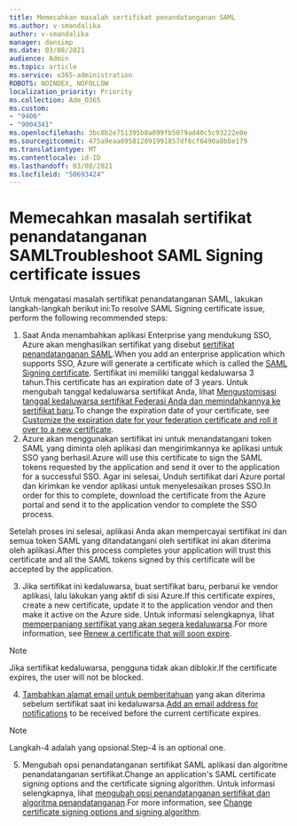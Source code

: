 ```yaml
---
title: Memecahkan masalah sertifikat penandatanganan SAML
ms.author: v-smandalika
author: v-smandalika
manager: dansimp
ms.date: 03/08/2021
audience: Admin
ms.topic: article
ms.service: o365-administration
ROBOTS: NOINDEX, NOFOLLOW
localization_priority: Priority
ms.collection: Adm_O365
ms.custom:
- "9406"
- "9004341"
ms.openlocfilehash: 3bc8b2e751395b8a099fb5079ad40c5c93222e0e
ms.sourcegitcommit: 475a9eaa095812091991857df6cf6490a8bbe179
ms.translationtype: MT
ms.contentlocale: id-ID
ms.lasthandoff: 03/08/2021
ms.locfileid: "50693424"
---
```

# <a name="troubleshoot-saml-signing-certificate-issues"></a><span data-ttu-id="182a9-102">Memecahkan masalah sertifikat penandatanganan SAML</span><span class="sxs-lookup"><span data-stu-id="182a9-102">Troubleshoot SAML Signing certificate issues</span></span>

<span data-ttu-id="182a9-103">Untuk mengatasi masalah sertifikat penandatanganan SAML, lakukan langkah-langkah berikut ini:</span><span class="sxs-lookup"><span data-stu-id="182a9-103">To resolve SAML Signing certificate issue, perform the following recommended steps:</span></span>

1. <span data-ttu-id="182a9-104">Saat Anda menambahkan aplikasi Enterprise yang mendukung SSO, Azure akan menghasilkan sertifikat yang disebut [sertifikat penandatanganan SAML](https://docs.microsoft.com/azure/active-directory/manage-apps/manage-certificates-for-federated-single-sign-on#auto-generated-certificate-for-gallery-and-non-gallery-applications).</span><span class="sxs-lookup"><span data-stu-id="182a9-104">When you add an enterprise application which supports SSO, Azure will generate a certificate which is called the [SAML Signing certificate](https://docs.microsoft.com/azure/active-directory/manage-apps/manage-certificates-for-federated-single-sign-on#auto-generated-certificate-for-gallery-and-non-gallery-applications).</span></span> <span data-ttu-id="182a9-105">Sertifikat ini memiliki tanggal kedaluwarsa 3 tahun.</span><span class="sxs-lookup"><span data-stu-id="182a9-105">This certificate has an expiration date of 3 years.</span></span> <span data-ttu-id="182a9-106">Untuk mengubah tanggal kedaluwarsa sertifikat Anda, lihat [Mengustomisasi tanggal kedaluwarsa sertifikat Federasi Anda dan memindahkannya ke sertifikat baru](https://docs.microsoft.com/azure/active-directory/manage-apps/manage-certificates-for-federated-single-sign-on#customize-the-expiration-date-for-your-federation-certificate-and-roll-it-over-to-a-new-certificate).</span><span class="sxs-lookup"><span data-stu-id="182a9-106">To change the expiration date of your certificate, see [Customize the expiration date for your federation certificate and roll it over to a new certificate](https://docs.microsoft.com/azure/active-directory/manage-apps/manage-certificates-for-federated-single-sign-on#customize-the-expiration-date-for-your-federation-certificate-and-roll-it-over-to-a-new-certificate).</span></span>
2. <span data-ttu-id="182a9-107">Azure akan menggunakan sertifikat ini untuk menandatangani token SAML yang diminta oleh aplikasi dan mengirimkannya ke aplikasi untuk SSO yang berhasil.</span><span class="sxs-lookup"><span data-stu-id="182a9-107">Azure will use this certificate to sign the SAML tokens requested by the application and send it over to the application for a successful SSO.</span></span> <span data-ttu-id="182a9-108">Agar ini selesai, Unduh sertifikat dari Azure portal dan kirimkan ke vendor aplikasi untuk menyelesaikan proses SSO.</span><span class="sxs-lookup"><span data-stu-id="182a9-108">In order for this to complete, download the certificate from the Azure portal and send it to the application vendor to complete the SSO process.</span></span>

<span data-ttu-id="182a9-109">Setelah proses ini selesai, aplikasi Anda akan mempercayai sertifikat ini dan semua token SAML yang ditandatangani oleh sertifikat ini akan diterima oleh aplikasi.</span><span class="sxs-lookup"><span data-stu-id="182a9-109">After this process completes your application will trust this certificate and all the SAML tokens signed by this certificate will be accepted by the application.</span></span>

3. <span data-ttu-id="182a9-110">Jika sertifikat ini kedaluwarsa, buat sertifikat baru, perbarui ke vendor aplikasi, lalu lakukan yang aktif di sisi Azure.</span><span class="sxs-lookup"><span data-stu-id="182a9-110">If this certificate expires, create a new certificate, update it to the application vendor and then make it active on the Azure side.</span></span> <span data-ttu-id="182a9-111">Untuk informasi selengkapnya, lihat [memperpanjang sertifikat yang akan segera kedaluwarsa](https://docs.microsoft.com/azure/active-directory/manage-apps/manage-certificates-for-federated-single-sign-on#renew-a-certificate-that-will-soon-expire).</span><span class="sxs-lookup"><span data-stu-id="182a9-111">For more information, see [Renew a certificate that will soon expire](https://docs.microsoft.com/azure/active-directory/manage-apps/manage-certificates-for-federated-single-sign-on#renew-a-certificate-that-will-soon-expire).</span></span>

> [!NOTE]
> <span data-ttu-id="182a9-112">Jika sertifikat kedaluwarsa, pengguna tidak akan diblokir.</span><span class="sxs-lookup"><span data-stu-id="182a9-112">If the certificate expires, the user will not be blocked.</span></span>

4. <span data-ttu-id="182a9-113">[Tambahkan alamat email untuk pemberitahuan](https://docs.microsoft.com/azure/active-directory/manage-apps/manage-certificates-for-federated-single-sign-on#add-email-notification-addresses-for-certificate-expiration) yang akan diterima sebelum sertifikat saat ini kedaluwarsa.</span><span class="sxs-lookup"><span data-stu-id="182a9-113">[Add an email address for notifications](https://docs.microsoft.com/azure/active-directory/manage-apps/manage-certificates-for-federated-single-sign-on#add-email-notification-addresses-for-certificate-expiration) to be received before the current certificate expires.</span></span>

> [!NOTE]
> <span data-ttu-id="182a9-114">Langkah-4 adalah yang opsional.</span><span class="sxs-lookup"><span data-stu-id="182a9-114">Step-4 is an optional one.</span></span>

5. <span data-ttu-id="182a9-115">Mengubah opsi penandatanganan sertifikat SAML aplikasi dan algoritme penandatanganan sertifikat.</span><span class="sxs-lookup"><span data-stu-id="182a9-115">Change an application's SAML certificate signing options and the certificate signing algorithm.</span></span> <span data-ttu-id="182a9-116">Untuk informasi selengkapnya, lihat [mengubah opsi penandatanganan sertifikat dan algoritma penandatanganan](https://docs.microsoft.com/azure/active-directory/manage-apps/certificate-signing-options).</span><span class="sxs-lookup"><span data-stu-id="182a9-116">For more information, see [Change certificate signing options and signing algorithm](https://docs.microsoft.com/azure/active-directory/manage-apps/certificate-signing-options).</span></span>

